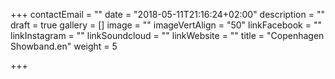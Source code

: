 +++
contactEmail = ""
date = "2018-05-11T21:16:24+02:00"
description = ""
draft = true
gallery = []
image = ""
imageVertAlign = "50"
linkFacebook = ""
linkInstagram = ""
linkSoundcloud = ""
linkWebsite = ""
title = "Copenhagen Showband.en"
weight = 5

+++
